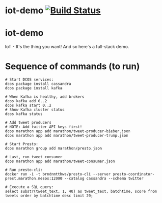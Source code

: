 # iot-demo [![Build Status](https://travis-ci.org/mesosphere/iot-demo.svg?branch=master)](https://travis-ci.org/mesosphere/iot-demo)

# iot-demo
IoT - It's the thing you want! And so here's a full-stack demo.

# Sequence of commands (to run)

```
# Start DCOS services:
dcos package install cassandra
dcos package install kafka

# When Kafka is healthy, add brokers
dcos kafka add 0..2
dcos kafka start 0..2
# Show Kafka cluster status
dcos kafka status

# Add tweet producers
# NOTE: Add twitter API keys first!
dcos marathon app add marathon/tweet-producer-bieber.json
dcos marathon app add marathon/tweet-producer-trump.json

# Start Presto:
dcos marathon group add marathon/presto.json

# Last, run tweet consumer
dcos marathon app add marathon/tweet-consumer.json

# Run presto-cli:
docker run -i -t brndnmtthws/presto-cli --server presto-coordinator-prest.marathon.mesos:12000 --catalog cassandra --schema twitter

# Execute a SQL query:
select substr(tweet_text, 1, 40) as tweet_text, batchtime, score from tweets order by batchtime desc limit 20;
```

